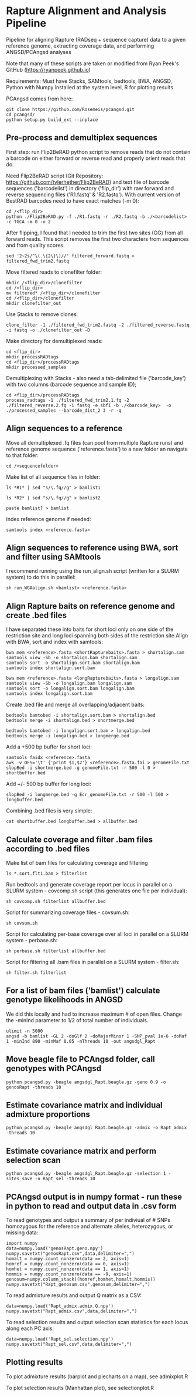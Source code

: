 # Rapture Alignment and Analysis Pipeline
  
Pipeline for aligning Rapture (RADseq + sequence capture) data to a given reference genome, extracting coverage data, and performing ANGSD/PCAngsd analyses

Note that many of these scripts are taken or modified from Ryan Peek's GitHub (https://ryanpeek.github.io)

Requirements: Must have Stacks, SAMtools, bedtools, BWA, ANGSD, Python with Numpy installed at the system level, R for plotting results.

PCAngsd comes from here:

    git clone https://github.com/Rosemeis/pcangsd.git
    cd pcangsd/
    python setup.py build_ext --inplace

## Pre-process and demultiplex sequences

First step: run Flip2BeRAD python script to remove reads that do not contain a barcode on either forward or reverse read and properly orient reads that do.

Need Flip2BeRAD script (Git Repository: https://github.com/tylerhether/Flip2BeRAD) and text file of barcode sequences ('barcodelist') in directory ('flip_dir') with raw forward and reverse sequencing files ('R1.fastq' & 'R2.fastq'). With current version of BestRAD barcodes need to have exact matches (-m 0):

    cd /<flip_dir>
    python ./Flip2BeRAD.py -f ./R1.fastq -r ./R2.fastq -b ./<barcodelist> -c TGCA -m 0 -o 2
    
After flipping, I found that I needed to trim the first two sites (GG) from all forward reads. This script removes the first two characters from sequences and from quality scores.
    
    sed '2~2s/^\(.\{2\}\)//' filtered_forward.fastq > filtered_fwd_trim2.fastq
    
Move filtered reads to clonefilter folder:
    
    mkdir /<flip_dir>/clonefilter
    cd /<flip_dir>
    mv filtered* /<flip_dir>/clonefilter
    cd /<flip_dir>/clonefilter
    mkdir clonefilter_out

Use Stacks to remove clones:

    clone_filter -1 ./filtered_fwd_trim2.fastq -2 ./filtered_reverse.fastq -i fastq -o ./clonefilter_out -D

Make directory for demultiplexed reads:

    cd <flip_dir>
    mkdir processRADtags
    cd <flip_dir>/processRADtags
    mkdir processed_samples

Demultiplexing with Stacks - also need a tab-delimited file ('barcode_key') with two columns (barcode sequence and sample ID);

    cd <flip_dir>/processRADtags
    process_radtags -1 ./filtered_fwd_trim2.1.fq -2 ./filtered_reverse.2.fq -i fastq -e sbfI -b ./<barcode_key>  -o ./processed_samples --barcode_dist_2 3 -r -q

## Align sequences to a reference

Move all demultiplexed .fq files (can pool from multiple Rapture runs) and reference genome sequence ('reference.fasta') to a new folder an navigate to that folder: 

    cd /<sequencefolder>

Make list of all sequence files in folder:

    ls *R1* | sed "s/\.fq//g" > bamlist1

    ls *R2* | sed "s/\.fq//g" > bamlist2

    paste bamlist? > bamlist

Index reference genome if needed:

    samtools index <reference.fasta>

## Align sequences to reference using BWA, sort and filter using SAMtools

I recommend running using the run_align.sh script (written for a SLURM system) to do this in parallel:
  
    sh run_WGAalign.sh <bamlist> <reference.fasta>
    
## Align Rapture baits on reference genome and create .bed files

I have separated these into baits for short loci only on one side of the restriction site and long loci spanning both sides of the restriction site
Align with BWA, sort and index with samtools:

    bwa mem <reference>.fasta <shortRapturebaits>.fasta > shortalign.sam
    samtools view -Sb -o shortalign.bam shortalign.sam
    samtools sort -o shortalign.sort.bam shortalign.bam
    samtools index shortalign.sort.bam

    bwa mem <reference>.fasta <longRapturebaits>.fasta > longalign.sam
    samtools view -Sb -o longalign.bam longalign.sam
    samtools sort -o longalign.sort.bam longalign.bam
    samtools index longalign.sort.bam
    
Create .bed file and merge all overlapping/adjacent baits:

    bedtools bamtobed -i shortalign.sort.bam > shortalign.bed
    bedtools merge -i shortalign.bed > shortmerge.bed

    bedtools bamtobed -i longalign.sort.bam > longalign.bed
    bedtools merge -i longalign.bed > longmerge.bed
    
Add a +500 bp buffer for short loci:

    samtools faidx <reference>.fasta
    awk -v OFS='\t' {'print $1,$2'} <reference>.fasta.fai > genomeFile.txt
    slopBed -i shortmerge.bed -g genomeFile.txt -r 500 -l 0 > shortbuffer.bed
    
Add +/- 500 bp buffer for long loci:

    slopBed -i longmerge.bed -g Ecr_genomeFile.txt -r 500 -l 500 > longbuffer.bed

Combining .bed files is very simple:

    cat shortbuffer.bed longbuffer.bed > allbuffer.bed


## Calculate coverage and filter .bam files according to .bed files

Make list of bam files for calculating coverage and filtering

    ls *.sort.flt1.bam > filterlist

Run bedtools and generate coverage report per locus in parallel on a SLURM system - covcomp.sh script (this generates one file per individual):

    sh covcomp.sh filterlist allbuffer.bed
    
Script for summarizing coverage files - covsum.sh:

    sh covsum.sh
    
Script for calculating per-base coverage over all loci in parallel on a SLURM system - perbase.sh: 

    sh perbase.sh filterlist allbuffer.bed

Script for filtering all .bam files in parallel on a SLURM system - filter.sh:

    sh filter.sh filterlist

## For a list of bam files ('bamlist') calculate genotype likelihoods in ANGSD
We did this locally and had to increase maximum # of open files. Change the -minInd parameter to 1/2 of total number of individuals.

    ulimit -n 5000
    angsd -b bamlist -GL 2 -doGlf 2 -doMajorMinor 1 -SNP_pval 1e-6 -doMaf 1 -minInd 890 -minMaf 0.05 -nThreads 10 -out angsdgl_Rapt

## Move beagle file to PCAngsd folder, call genotypes with PCAngsd

    python pcangsd.py -beagle angsdgl_Rapt.beagle.gz -geno 0.9 -o genosRapt -threads 10
    
## Estimate covariance matrix and individual admixture proportions

    python pcangsd.py -beagle angsdgl_Rapt.beagle.gz -admix -o Rapt_admix -threads 10
    
## Estimate covariance matrix and perform selection scan

    python pcangsd.py -beagle angsdgl_Rapt.beagle.gz -selection 1 -sites_save -o Rapt_sel -threads 10
    
## PCAngsd output is in numpy format - run these in python to read and output data in .csv form

To read genotypes and output a summary of per indiviual of # SNPs homozygous for the reference and alternate alleles, heterozygous, or missing data:

    import numpy
    data=numpy.load('genosRapt.geno.npy')
    numpy.savetxt("genosRapt.csv",data,delimiter=",")
    homalt = numpy.count_nonzero(data == 2, axis=1)
    homref = numpy.count_nonzero(data == 0, axis=1)
    homhet = numpy.count_nonzero(data == 1, axis=1)
    hommis = numpy.count_nonzero(data == -9, axis=1)
    genosum=numpy.column_stack((homref,homhet,homalt,hommis))
    numpy.savetxt("Rapt_genosum.csv",genosum,delimiter=",")

To read admixture results and output Q matrix as a CSV:

    data=numpy.load('Rapt_admix.admix.Q.npy')
    numpy.savetxt("Rapt_admix.csv",data,delimiter=",")

To read selection results and output selection scan statistics for each locus along each PC axis:

    data=numpy.load('Rapt_sel.selection.npy')
    numpy.savetxt("Rapt_sel.csv",data,delimiter=",")

## Plotting results

To plot admixture results (barplot and piecharts on a map), see admixplot.R

To plot selection results (Manhattan plot), see selectionplot.R
